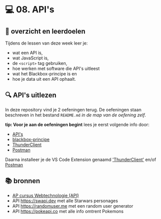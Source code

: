 # 💻 08. API's

## 🥅 overzicht en leerdoelen

Tijdens de lessen van deze week leer je:
 - wat een API is,
 - wat JavaScript is,
 - de `<script>` tag gebruiken,
 - hoe werken met software die API's uitleest
 - wat het Blackbox-principe is en
 - hoe je data uit een API ophaalt.

## 🔍 API's uitlezen

In deze repository vind je 2 oefeningen terug. De oefeningen staan beschreven in het bestand `README.md` *in de map van de oefening zelf*.

**tip: Voor je aan de oefeningen begint** lees je eerst volgende info door:
 - [API's](https://apwt.gitbook.io/g_webtechnologie/apis-essentials/api-intro)
 - [blackbox-principe](https://apwt.gitbook.io/g_webtechnologie/apis-essentials/api-blackbox)
 - [ThunderClient](https://apwt.gitbook.io/g_webtechnologie/apis-essentials/02.a-thunder-client)
 - [Postman](https://apwt.gitbook.io/g_webtechnologie/apis-essentials/api-postman)

 Daarna installeer je de VS Code Extension genaamd ['ThunderClient'](https://marketplace.visualstudio.com/items?itemName=rangav.vscode-thunder-client) en/of [Postman](https://www.postman.com/downloads)

## 📚 bronnen

- [AP cursus Webtechnologie (API)](https://apwt.gitbook.io/g_webtechnologie/apis-essentials/api-intro)
- API https://swapi.dev met alle Starwars personages
- API https://randomuser.me met een random user generator
- API https://pokeapi.co met alle info omtrent Pokemons